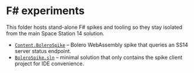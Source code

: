 # F# experiments

This folder hosts stand-alone F# spikes and tooling so they stay isolated from the main Space Station 14 solution.

- [`Content.BoleroSpike`](Content.BoleroSpike/README.md) – Bolero WebAssembly spike that queries an SS14 server status endpoint.
- [`BoleroSpike.sln`](BoleroSpike.sln) – minimal solution that only contains the spike client project for IDE convenience.
